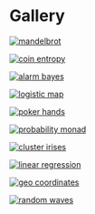 # Gallery

[![mandelbrot](/images/mandelbrot.png)](../chaos_theory/Mandelbrot.md)

[![coin entropy](/images/coinentropy.svg)](../random_uncertain/CoinEntropy.md)

[![alarm bayes](/images/alarm_bayes.svg)](../random_uncertain/BayesianNetworks.md)

[![logistic map](/images/logMap.png)](../chaos_theory/LogisticMap.md)

[![poker hands](/images/poker_hands.svg)](../game_theory/Poker.md)

[![probability monad](/images/iffy.svg)](../random_uncertain/ProbabilityModel.md)

[![cluster irises](/images/k_means.svg)](../machine_learning/ClusterIrises.md)

[![linear regression](/images/lrerror.svg)](../machine_learning/LinearRegression.md)

[![geo coordinates](/images/sfo_hel_small.png)](../math/GeoCoordinates.md)

[![random waves](/images/random_waves.svg)](../visualization/Plots.md)
